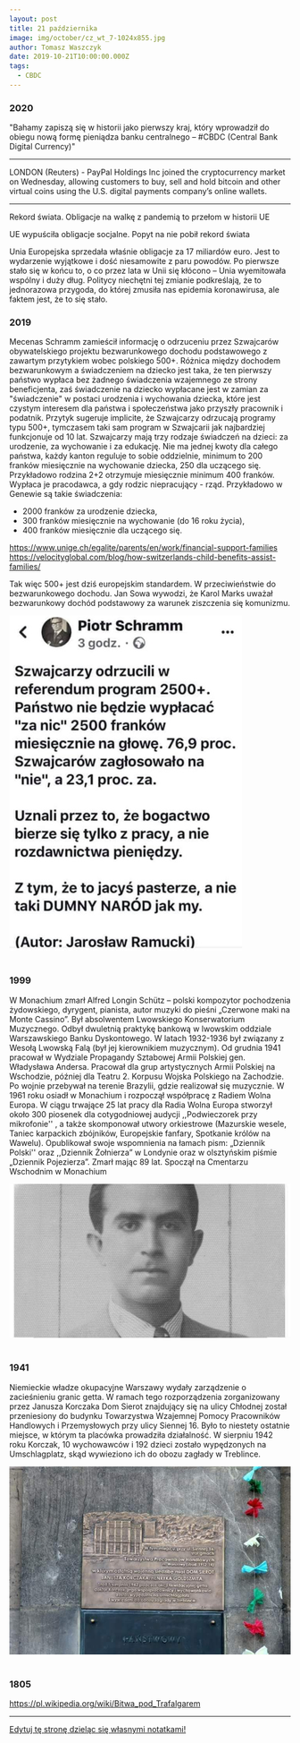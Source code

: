 ```yaml
---
layout: post
title: 21 października
image: img/october/cz_wt_7-1024x855.jpg
author: Tomasz Waszczyk
date: 2019-10-21T10:00:00.000Z
tags:
  - CBDC
---
```


### 2020

"Bahamy zapiszą się w historii jako pierwszy kraj, który wprowadził do obiegu nową formę pieniądza banku centralnego – #CBDC (Central Bank Digital Currency)"

---

LONDON (Reuters) - PayPal Holdings Inc joined the cryptocurrency market on Wednesday, allowing customers to buy, sell and hold bitcoin and other virtual coins using the U.S. digital payments company’s online wallets.

---

Rekord świata. Obligacje na walkę z pandemią to przełom w historii UE

UE wypuściła obligacje socjalne. Popyt na nie pobił rekord świata

Unia Europejska sprzedała właśnie obligacje za 17 miliardów euro. Jest to wydarzenie wyjątkowe i dość niesamowite z paru powodów. Po pierwsze stało się w końcu to, o co przez lata w Unii się kłócono – Unia wyemitowała wspólny i duży dług. Politycy niechętni tej zmianie podkreślają, że to jednorazowa przygoda, do której zmusiła nas epidemia koronawirusa, ale faktem jest, że to się stało.

### 2019

Mecenas Schramm zamieścił informację o odrzuceniu przez Szwajcarów obywatelskiego projektu bezwarunkowego dochodu podstawowego z zawartym przytykiem wobec polskiego 500+. Różnica między dochodem bezwarunkowym a świadczeniem na dziecko jest taka, że ten pierwszy państwo wypłaca bez żadnego świadczenia wzajemnego ze strony beneficjenta, zaś świadczenie na dziecko wypłacane jest w zamian za "świadczenie" w postaci urodzenia i wychowania dziecka, które jest czystym interesem dla państwa i społeczeństwa jako przyszły pracownik i podatnik. 
Przytyk sugeruje implicite, że Szwajcarzy odrzucają programy typu 500+, tymczasem taki sam program w Szwajcarii jak najbardziej funkcjonuje od 10 lat.
Szwajcarzy mają trzy rodzaje świadczeń na dzieci: za urodzenie, za wychowanie i za edukację.
Nie ma jednej kwoty dla całego państwa, każdy kanton reguluje to sobie oddzielnie, minimum to 200 franków miesięcznie na wychowanie dziecka, 250 dla uczącego się. Przykładowo rodzina 2+2 otrzymuje miesięcznie minimum 400 franków. Wypłaca je pracodawca, a gdy rodzic niepracujący - rząd. Przykładowo w Genewie są takie świadczenia:

- 2000 franków za urodzenie dziecka,
- 300 franków miesięcznie na wychowanie (do 16 roku życia),
- 400 franków miesięcznie dla uczącego się.

https://www.unige.ch/egalite/parents/en/work/financial-support-families
https://velocityglobal.com/blog/how-switzerlands-child-benefits-assist-families/

Tak więc 500+ jest dziś europejskim standardem. W przeciwieństwie do bezwarunkowego dochodu. Jan Sowa wywodzi, że Karol Marks uważał bezwarunkowy dochód podstawowy za warunek ziszczenia się komunizmu.

<img src="./img/october/schramm.jpg"/><br><br>

### 1999

W Monachium zmarł Alfred Longin Schütz – polski kompozytor pochodzenia żydowskiego, dyrygent, pianista, autor muzyki do pieśni „Czerwone maki na Monte Cassino”.  Był absolwentem Lwowskiego Konserwatorium Muzycznego. Odbył dwuletnią praktykę bankową w lwowskim oddziale Warszawskiego Banku Dyskontowego. W latach 1932-1936  był związany z Wesołą Lwowską Falą  (był jej kierownikiem muzycznym). Od grudnia 1941 pracował w Wydziale Propagandy Sztabowej Armii Polskiej gen. Władysława Andersa. Pracował dla grup artystycznych Armii Polskiej na Wschodzie, później dla Teatru 2. Korpusu Wojska Polskiego na Zachodzie.  Po wojnie przebywał na terenie Brazylii, gdzie realizował się muzycznie. W 1961 roku osiadł w Monachium i rozpoczął współpracę z Radiem Wolna Europa. W ciągu trwające 25 lat pracy dla Radia Wolna Europa stworzył około 300 piosenek dla cotygodniowej audycji ,,Podwieczorek przy mikrofonie'' , a także skomponował utwory orkiestrowe (Mazurskie wesele, Taniec karpackich zbójników, Europejskie fanfary, Spotkanie królów na Wawelu). Opublikował swoje wspomnienia na łamach pism: „Dziennik Polski'' oraz ,,Dziennik Żołnierza” w Londynie oraz w olsztyńskim piśmie „Dziennik Pojezierza”.  Zmarł mając 89 lat. Spoczął na Cmentarzu Wschodnim w Monachium

<img src="./img/october/schutz.jpg"/><br><br>

### 1941

Niemieckie władze okupacyjne Warszawy wydały zarządzenie o zacieśnieniu granic getta. W ramach tego rozporządzenia zorganizowany przez Janusza Korczaka Dom Sierot znajdujący się na ulicy Chłodnej został przeniesiony do budynku Towarzystwa Wzajemnej Pomocy Pracowników Handlowych i Przemysłowych przy ulicy Siennej 16.
Było to niestety ostatnie miejsce, w którym ta placówka prowadziła działalność. W sierpniu 1942 roku Korczak, 10 wychowawców i 192 dzieci zostało wypędzonych na Umschlagplatz, skąd wywieziono ich do obozu zagłady w Treblince.

<img src="./img/october/getto2.jpg"/><br><br>

### 1805

https://pl.wikipedia.org/wiki/Bitwa_pod_Trafalgarem

---

<a href="https://github.com/TomaszWaszczyk/historia.waszczyk.com/edit/master/src/content/october-21.md" target="_blank">Edytuj tę stronę dzieląc się własnymi notatkami!</a>
